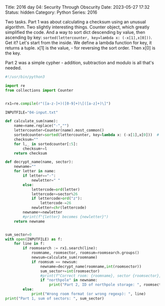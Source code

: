 Title: 2016 day 04: Security Through Obscurity
Date: 2023-05-27 17:32
Status: hidden
Category: Python
Series: 2016

Two tasks. Part 1 was about calculating a checksum using an unusual algorithm. Two slightly
interesting things. Counter object, which greatly simplified the code. And a way to sort dict
descending by value, then ascending by key: `sorted(lettercounter, key=lambda x: (-x[1],x[0]))`.
Get it? Let's start from the inside. We define a lambda function for key, it returns a tuple.
x[1] is the value, - for reversing the sort order. Then x[0] is the key.

Part 2 was a simple cypher - addition, subtraction and modulo is all that's needed.

```python
#!/usr/bin/python3

import re
from collections import Counter


rx1=re.compile(r"([a-z-]+)([0-9]+)\[([a-z]+)\]")

INPUTFILE="04-input.txt"

def calculate_sum(name):
    name=name.replace("-","")
    lettercounter=Counter(name).most_common()
    sortedcounter=sorted(lettercounter, key=lambda x: (-x[1],x[0]))  # sort descending by value, then ascending by key
    checksum=""
    for l,_ in sortedcounter[:5]:
        checksum+=l
    return checksum

def decrypt_name(name, sector):
    newname=""
    for letter in name:
        if letter=="-":
            newletter=" "
        else:
            lettercode=ord(letter)
            lettercode+=sector%26
            if lettercode>ord("z"):
                lettercode-=26
            newletter=chr(lettercode)
        newname+=newletter
        #print(f"{letter} becomes {newletter}")
    return newname


sum_sector=0
with open(INPUTFILE) as f:
    for line in f:
        if roomsearch := rx1.search(line):
            roomname, roomsector, roomsum=roomsearch.groups()
            newsum=calculate_sum(roomname)
            if roomsum == newsum:
                newname=decrypt_name(roomname,int(roomsector))
                sum_sector+=int(roomsector)
                #print(f"Correct room: {roomname}, sector {roomsector}, checksum {roomsum}, new name {newname}")
                if "northpole" in newname:
                    print("Part 2, ID of northpole storage: ", roomsector)
        else:
            print("Wrong room format (or wrong regexp): ", line)
print("Part 1, sum of sectors: ", sum_sector)


```